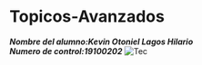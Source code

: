 # Topicos-Avanzados
_**Nombre del alumno:Kevin Otoniel Lagos Hilario**_  
_**Numero de control:19100202**_
![Tec](https://upload.wikimedia.org/wikipedia/en/c/cd/Estudiantes_Tecnol%C3%B3gico_de_Nuevo_Laredo_Logo.png)
